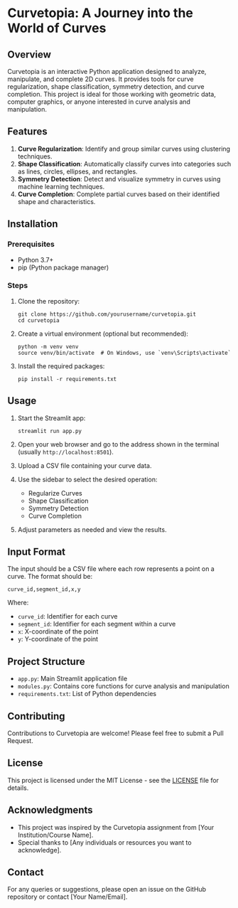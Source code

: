 # Curvetopia: A Journey into the World of Curves

## Overview

Curvetopia is an interactive Python application designed to analyze, manipulate, and complete 2D curves. It provides tools for curve regularization, shape classification, symmetry detection, and curve completion. This project is ideal for those working with geometric data, computer graphics, or anyone interested in curve analysis and manipulation.

## Features

1. **Curve Regularization**: Identify and group similar curves using clustering techniques.
2. **Shape Classification**: Automatically classify curves into categories such as lines, circles, ellipses, and rectangles.
3. **Symmetry Detection**: Detect and visualize symmetry in curves using machine learning techniques.
4. **Curve Completion**: Complete partial curves based on their identified shape and characteristics.

## Installation

### Prerequisites

- Python 3.7+
- pip (Python package manager)

### Steps

1. Clone the repository:
   ```
   git clone https://github.com/yourusername/curvetopia.git
   cd curvetopia
   ```

2. Create a virtual environment (optional but recommended):
   ```
   python -m venv venv
   source venv/bin/activate  # On Windows, use `venv\Scripts\activate`
   ```

3. Install the required packages:
   ```
   pip install -r requirements.txt
   ```

## Usage

1. Start the Streamlit app:
   ```
   streamlit run app.py
   ```

2. Open your web browser and go to the address shown in the terminal (usually `http://localhost:8501`).

3. Upload a CSV file containing your curve data.

4. Use the sidebar to select the desired operation:
   - Regularize Curves
   - Shape Classification
   - Symmetry Detection
   - Curve Completion

5. Adjust parameters as needed and view the results.

## Input Format

The input should be a CSV file where each row represents a point on a curve. The format should be:

```
curve_id,segment_id,x,y
```

Where:
- `curve_id`: Identifier for each curve
- `segment_id`: Identifier for each segment within a curve
- `x`: X-coordinate of the point
- `y`: Y-coordinate of the point

## Project Structure

- `app.py`: Main Streamlit application file
- `modules.py`: Contains core functions for curve analysis and manipulation
- `requirements.txt`: List of Python dependencies

## Contributing

Contributions to Curvetopia are welcome! Please feel free to submit a Pull Request.

## License

This project is licensed under the MIT License - see the [LICENSE](LICENSE) file for details.

## Acknowledgments

- This project was inspired by the Curvetopia assignment from [Your Institution/Course Name].
- Special thanks to [Any individuals or resources you want to acknowledge].

## Contact

For any queries or suggestions, please open an issue on the GitHub repository or contact [Your Name/Email].

